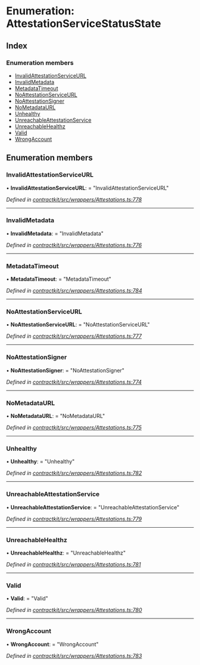 # Enumeration: AttestationServiceStatusState

## Index

### Enumeration members

* [InvalidAttestationServiceURL](_wrappers_attestations_.attestationservicestatusstate.md#invalidattestationserviceurl)
* [InvalidMetadata](_wrappers_attestations_.attestationservicestatusstate.md#invalidmetadata)
* [MetadataTimeout](_wrappers_attestations_.attestationservicestatusstate.md#metadatatimeout)
* [NoAttestationServiceURL](_wrappers_attestations_.attestationservicestatusstate.md#noattestationserviceurl)
* [NoAttestationSigner](_wrappers_attestations_.attestationservicestatusstate.md#noattestationsigner)
* [NoMetadataURL](_wrappers_attestations_.attestationservicestatusstate.md#nometadataurl)
* [Unhealthy](_wrappers_attestations_.attestationservicestatusstate.md#unhealthy)
* [UnreachableAttestationService](_wrappers_attestations_.attestationservicestatusstate.md#unreachableattestationservice)
* [UnreachableHealthz](_wrappers_attestations_.attestationservicestatusstate.md#unreachablehealthz)
* [Valid](_wrappers_attestations_.attestationservicestatusstate.md#valid)
* [WrongAccount](_wrappers_attestations_.attestationservicestatusstate.md#wrongaccount)

## Enumeration members

###  InvalidAttestationServiceURL

• **InvalidAttestationServiceURL**: = "InvalidAttestationServiceURL"

*Defined in [contractkit/src/wrappers/Attestations.ts:778](https://github.com/celo-org/celo-monorepo/blob/master/packages/sdk/contractkit/src/wrappers/Attestations.ts#L778)*

___

###  InvalidMetadata

• **InvalidMetadata**: = "InvalidMetadata"

*Defined in [contractkit/src/wrappers/Attestations.ts:776](https://github.com/celo-org/celo-monorepo/blob/master/packages/sdk/contractkit/src/wrappers/Attestations.ts#L776)*

___

###  MetadataTimeout

• **MetadataTimeout**: = "MetadataTimeout"

*Defined in [contractkit/src/wrappers/Attestations.ts:784](https://github.com/celo-org/celo-monorepo/blob/master/packages/sdk/contractkit/src/wrappers/Attestations.ts#L784)*

___

###  NoAttestationServiceURL

• **NoAttestationServiceURL**: = "NoAttestationServiceURL"

*Defined in [contractkit/src/wrappers/Attestations.ts:777](https://github.com/celo-org/celo-monorepo/blob/master/packages/sdk/contractkit/src/wrappers/Attestations.ts#L777)*

___

###  NoAttestationSigner

• **NoAttestationSigner**: = "NoAttestationSigner"

*Defined in [contractkit/src/wrappers/Attestations.ts:774](https://github.com/celo-org/celo-monorepo/blob/master/packages/sdk/contractkit/src/wrappers/Attestations.ts#L774)*

___

###  NoMetadataURL

• **NoMetadataURL**: = "NoMetadataURL"

*Defined in [contractkit/src/wrappers/Attestations.ts:775](https://github.com/celo-org/celo-monorepo/blob/master/packages/sdk/contractkit/src/wrappers/Attestations.ts#L775)*

___

###  Unhealthy

• **Unhealthy**: = "Unhealthy"

*Defined in [contractkit/src/wrappers/Attestations.ts:782](https://github.com/celo-org/celo-monorepo/blob/master/packages/sdk/contractkit/src/wrappers/Attestations.ts#L782)*

___

###  UnreachableAttestationService

• **UnreachableAttestationService**: = "UnreachableAttestationService"

*Defined in [contractkit/src/wrappers/Attestations.ts:779](https://github.com/celo-org/celo-monorepo/blob/master/packages/sdk/contractkit/src/wrappers/Attestations.ts#L779)*

___

###  UnreachableHealthz

• **UnreachableHealthz**: = "UnreachableHealthz"

*Defined in [contractkit/src/wrappers/Attestations.ts:781](https://github.com/celo-org/celo-monorepo/blob/master/packages/sdk/contractkit/src/wrappers/Attestations.ts#L781)*

___

###  Valid

• **Valid**: = "Valid"

*Defined in [contractkit/src/wrappers/Attestations.ts:780](https://github.com/celo-org/celo-monorepo/blob/master/packages/sdk/contractkit/src/wrappers/Attestations.ts#L780)*

___

###  WrongAccount

• **WrongAccount**: = "WrongAccount"

*Defined in [contractkit/src/wrappers/Attestations.ts:783](https://github.com/celo-org/celo-monorepo/blob/master/packages/sdk/contractkit/src/wrappers/Attestations.ts#L783)*
